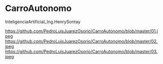 # CarroAutonomo
InteligenciaArtificial_Ing.HenrySontay

https://github.com/PedroLuisJuarezOsorio/CarroAutonomo/blob/master/01.jpeg
https://github.com/PedroLuisJuarezOsorio/CarroAutonomo/blob/master/02.jpeg
https://github.com/PedroLuisJuarezOsorio/CarroAutonomo/blob/master/03.jpeg
